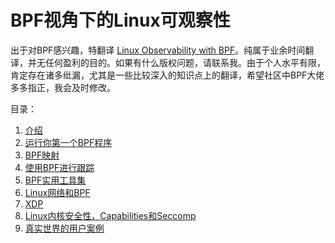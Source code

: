 # BPF视角下的Linux可观察性

出于对BPF感兴趣，特翻译 [Linux Observability with BPF](http://shop.oreilly.com/product/0636920242581.do)。纯属于业余时间翻译，并无任何盈利的目的。如果有什么版权问题，请联系我。由于个人水平有限，肯定存在诸多纰漏，尤其是一些比较深入的知识点上的翻译，希望社区中BPF大佬多多指正，我会及时修改。


目录：

1. [介绍](01-介绍.md)
2. [运行你第一个BPF程序](02-运行你第一个BPF程序.md)
3. [BPF映射](03-BPF映射.md)
4. [使用BPF进行跟踪](04-使用BPF进行跟踪.md)
5. [BPF实用工具集](05-BPF实用工具集.md)
6. [Linux网络和BPF](06-Linux网络和BPF.md)
7. [XDP](07-XDP.md)
8. [Linux内核安全性，Capabilities和Seccomp](08-Linux内核安全性，Capabilities和Seccomp.md)
9. [真实世界的用户案例](09-真实世界的用户案例.md)



